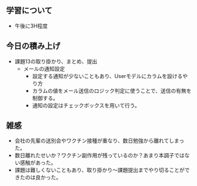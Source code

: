 ## 学習について
- 午後に3H程度

## 今日の積み上げ 
- 課題13の取り掛かり、まとめ、提出
  - メールの通知設定
    - 設定する通知が少ないこともあり、Userモデルにカラムを設けるやり方
    - カラムの値をメール送信のロジック判定に使うことで、送信の有無を制御する。
    - 通知の設定はチェックボックスを用いて行う。

## 雑感
- 会社の先輩の送別会やワクチン接種が重なり、数日勉強から離れてしまった。
- 数日離れたせいか？ワクチン副作用が残っているのか？あまり本調子ではない感触があった。
- 課題は難しくないこともあり、取り掛かり〜課題提出までやり切ることができたのは良かった。
